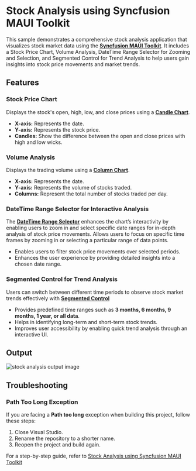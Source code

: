 # Stock Analysis using Syncfusion MAUI Toolkit

This sample demonstrates a comprehensive stock analysis application that visualizes stock market data using the [**Syncfusion MAUI Toolkit**](https://help.syncfusion.com/maui-toolkit/introduction/overview). It includes a Stock Price Chart, Volume Analysis, DateTime Range Selector for Zooming and Selection, and Segmented Control for Trend Analysis to help users gain insights into stock price movements and market trends.

## Features

### Stock Price Chart
Displays the stock's open, high, low, and close prices using a [**Candle Chart**](https://help.syncfusion.com/maui-toolkit/cartesian-charts/candle).

- **X-axis:** Represents the date.
- **Y-axis:** Represents the stock price.
- **Candles:** Show the difference between the open and close prices with high and low wicks.

### Volume Analysis
Displays the trading volume using a [**Column Chart**](https://help.syncfusion.com/maui-toolkit/cartesian-charts/column).

- **X-axis:** Represents the date.
- **Y-axis:** Represents the volume of stocks traded.
- **Columns:** Represent the total number of stocks traded per day.

### DateTime Range Selector for Interactive Analysis

The [**DateTime Range Selector**](https://help.syncfusion.com/maui/datetime-range-selector/getting-started) enhances the chart’s interactivity by enabling users to zoom in and select specific date ranges for in-depth analysis of stock price movements.
Allows users to focus on specific time frames by zooming in or selecting a particular range of data points.

- Enables users to filter stock price movements over selected periods.
- Enhances the user experience by providing detailed insights into a chosen date range.

### Segmented Control for Trend Analysis
Users can switch between different time periods to observe stock market trends effectively with [**Segmented Control**](https://help.syncfusion.com/maui-toolkit/segmented-control/getting-started)

- Provides predefined time ranges such as **3 months, 6 months, 9 months, 1 year, or all data**.
- Helps in identifying long-term and short-term stock trends.
- Improves user accessibility by enabling quick trend analysis through an interactive UI.

## Output

![stock analysis output image](https://github.com/user-attachments/assets/81f39270-6654-49de-948e-e16e7f372d37)

## Troubleshooting

### Path Too Long Exception
If you are facing a **Path too long** exception when building this project, follow these steps:
1. Close Visual Studio.
2. Rename the repository to a shorter name.
3. Reopen the project and build again.

For a step-by-step guide, refer to [Stock Analysis using Syncfusion MAUI Toolkit](https://www.syncfusion.com/blogs/post/analyze-stocks-in-maui-toolkit-chart)
